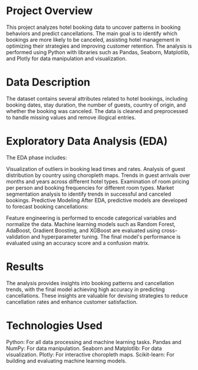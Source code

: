# Project Overview
This project analyzes hotel booking data to uncover patterns in booking behaviors and predict cancellations. The main goal is to identify which bookings are more likely to be canceled, assisting hotel management in optimizing their strategies and improving customer retention. The analysis is performed using Python with libraries such as Pandas, Seaborn, Matplotlib, and Plotly for data manipulation and visualization.

# Data Description
The dataset contains several attributes related to hotel bookings, including booking dates, stay duration, the number of guests, country of origin, and whether the booking was canceled. The data is cleaned and preprocessed to handle missing values and remove illogical entries.

# Exploratory Data Analysis (EDA)
The EDA phase includes:

Visualization of outliers in booking lead times and rates.
Analysis of guest distribution by country using choropleth maps.
Trends in guest arrivals over months and years across different hotel types.
Examination of room pricing per person and booking frequencies for different room types.
Market segmentation analysis to identify trends in successful and canceled bookings.
Predictive Modeling
After EDA, predictive models are developed to forecast booking cancellations:

Feature engineering is performed to encode categorical variables and normalize the data.
Machine learning models such as Random Forest, AdaBoost, Gradient Boosting, and XGBoost are evaluated using cross-validation and hyperparameter tuning.
The final model's performance is evaluated using an accuracy score and a confusion matrix.

# Results
The analysis provides insights into booking patterns and cancellation trends, with the final model achieving high accuracy in predicting cancellations. These insights are valuable for devising strategies to reduce cancellation rates and enhance customer satisfaction.

# Technologies Used
Python: For all data processing and machine learning tasks.
Pandas and NumPy: For data manipulation.
Seaborn and Matplotlib: For data visualization.
Plotly: For interactive choropleth maps.
Scikit-learn: For building and evaluating machine learning models.
